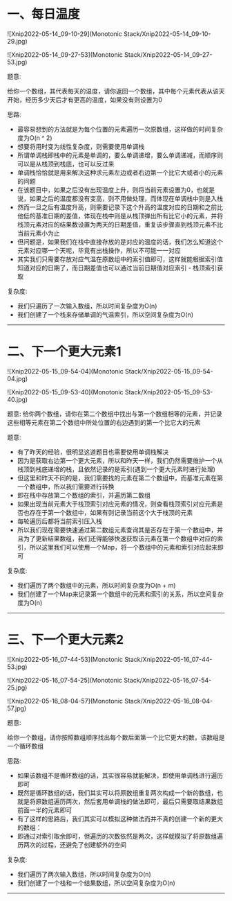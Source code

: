 # 一、每日温度

![Xnip2022-05-14_09-10-29](Monotonic Stack/Xnip2022-05-14_09-10-29.jpg)



![Xnip2022-05-14_09-27-53](Monotonic Stack/Xnip2022-05-14_09-27-53.jpg)

题意:

给你一个数组，其代表每天的温度，请你返回一个数组，其中每个元素代表从该天开始，经历多少天后才有更高的温度，如果没有则设置为0





思路:

- 最容易想到的方法就是为每个位置的元素遍历一次原数组，这样做的时间复杂度为O(n ^ 2)
- 想要将用时变为线性复杂度，则需要使用单调栈
- 所谓单调栈即栈中的元素是单调的，要么单调递增，要么单调递减，而顺序则可以是从栈顶到栈底，也可以反过来
- 单调栈恰恰就是用来解决这种求元素左边或者右边第一个比它大或者小的元素的问题
- 在该题目中，如果之后没有出现温度上升，则将当前元素设置为0，也就是说，如果之后的温度都没有变高，则不用做处理，而体现在单调栈中则是入栈
- 然而一旦之后有温度升高，则需要记录下这个升高的温度对应的日期和之前比他低的基准日期的差值，体现在栈中则是从栈顶弹出所有比它小的元素，并将栈顶元素对应的结果数设置为两天的日期差值，重复该步骤直到栈顶元素不比当前元素小为止
- 但问题是，如果我们在栈中直接存放的是对应的温度的话，我们怎么知道这个元素对应哪一个天呢，毕竟有出栈操作，所以不可能一一对应
- 其实我们只需要存放对应气温在原数组中的索引值即可，这样就能根据索引值知道对应的日期了，而日期差值也可以通过当前日期值对应索引 - 栈顶索引获取





复杂度:

- 我们只遍历了一次输入数组，所以时间复杂度为O(n)
- 我们创建了一个栈来存储单调的气温索引，所以空间复杂度为O(n)

<hr>











# 二、下一个更大元素1

![Xnip2022-05-15_09-54-04](Monotonic Stack/Xnip2022-05-15_09-54-04.jpg)



![Xnip2022-05-15_09-53-40](Monotonic Stack/Xnip2022-05-15_09-53-40.jpg)

题意:
给你两个数组，请你在第二个数组中找出与第一个数组相等的元素，并记录这些相等元素在第二个数组中所处位置的右边遇到的第一个比它大的元素





题意:

- 有了昨天的经验，很明显这道题目也需要使用单调栈解决
- 因为是获取右边第一个更大元素，所以和昨天一样，我们仍然需要维护一个从栈顶到栈底递增的栈，且依然记录的是索引(遇到一个更大元素时进行处理)
- 但这里和昨天不同的是，我们需要找的元素在第二个数组中，而基准元素在第一个数组中，所以我们需要进行转换
- 即在栈中存放第二个数组的索引，并遍历第二数组
- 如果出现当前元素大于栈顶索引对应元素的情况，则查看栈顶索引对应元素是否也存在于第一个数组中，如果有则记录当前这个大于栈顶的元素
- 每轮遍历后都将当前索引压入栈
- 所以我们现在需要快速通过第二数组元素查询其是否存在于第一个数组中，并且为了更新结果数组，我们还得能够快速获取该元素在第一个数组中对应的索引，所以这里我们可以使用一个Map，将一个数组中的元素和索引对应起来即可



复杂度:

- 我们遍历了两个数组中的元素，所以时间复杂度为O(n + m)
- 我们创建了一个Map来记录第一个数组中的元素和索引的关系，所以空间复杂度为O(n)

<hr>











# 三、下一个更大元素2

![Xnip2022-05-16_07-44-53](Monotonic Stack/Xnip2022-05-16_07-44-53.jpg)



![Xnip2022-05-16_07-54-25](Monotonic Stack/Xnip2022-05-16_07-54-25.jpg)



![Xnip2022-05-16_08-04-57](Monotonic Stack/Xnip2022-05-16_08-04-57.jpg)

题意:

给你一个数组，请你按照数组顺序找出每个数后面第一个比它更大的数，该数组是一个循环数组





思路:

- 如果该数组不是循环数组的话，其实很容易就能解决，即使用单调栈进行遍历即可
- 既然是循环数组的话，我们其实可以将原数组重复两次构成一个新的数组，也就是将原数组遍历两次，然后套用单调栈的做法即可，最后只需要取结果数组前面一半的元素即可
- 有了这样的思路后，我们其实可以模拟这种做法而并不真的创建一个新的更大的数组：
- 即通过对索引取余即可，但遍历的次数依然是两次，这样就模拟了将原数组遍历两次的过程，还避免了创建额外的空间



复杂度:

- 我们遍历了两次输入数组，所以时间复杂度为O(n)
- 我们创建了一个栈和一个结果数组，所以空间复杂度为O(n)

<hr>





